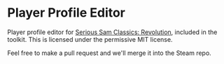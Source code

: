Player Profile Editor
=====================

Player profile editor for [Serious Sam Classics: Revolution](http://store.steampowered.com/app/227780), included in the toolkit. This is licensed under the permissive MIT license.

Feel free to make a pull request and we'll merge it into the Steam repo.
